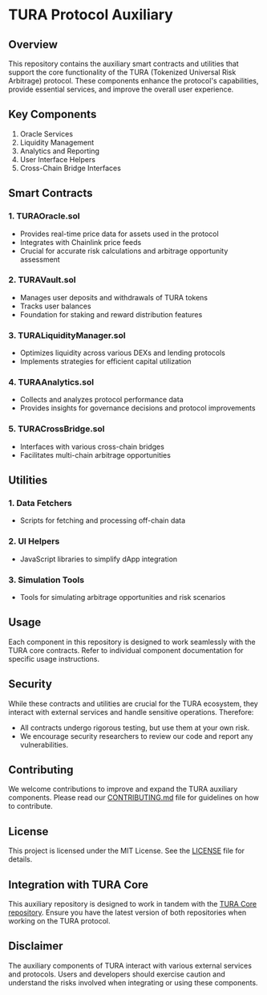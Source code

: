 # TURA Protocol Auxiliary

## Overview

This repository contains the auxiliary smart contracts and utilities that support the core functionality of the TURA (Tokenized Universal Risk Arbitrage) protocol. These components enhance the protocol's capabilities, provide essential services, and improve the overall user experience.

## Key Components

1. Oracle Services
2. Liquidity Management
3. Analytics and Reporting
4. User Interface Helpers
5. Cross-Chain Bridge Interfaces

## Smart Contracts

### 1. TURAOracle.sol

- Provides real-time price data for assets used in the protocol
- Integrates with Chainlink price feeds
- Crucial for accurate risk calculations and arbitrage opportunity assessment

### 2. TURAVault.sol

- Manages user deposits and withdrawals of TURA tokens
- Tracks user balances
- Foundation for staking and reward distribution features

### 3. TURALiquidityManager.sol

- Optimizes liquidity across various DEXs and lending protocols
- Implements strategies for efficient capital utilization

### 4. TURAAnalytics.sol

- Collects and analyzes protocol performance data
- Provides insights for governance decisions and protocol improvements

### 5. TURACrossBridge.sol

- Interfaces with various cross-chain bridges
- Facilitates multi-chain arbitrage opportunities

## Utilities

### 1. Data Fetchers

- Scripts for fetching and processing off-chain data

### 2. UI Helpers

- JavaScript libraries to simplify dApp integration

### 3. Simulation Tools

- Tools for simulating arbitrage opportunities and risk scenarios

## Usage

Each component in this repository is designed to work seamlessly with the TURA core contracts. Refer to individual component documentation for specific usage instructions.

## Security

While these contracts and utilities are crucial for the TURA ecosystem, they interact with external services and handle sensitive operations. Therefore:

- All contracts undergo rigorous testing, but use them at your own risk.
- We encourage security researchers to review our code and report any vulnerabilities.

## Contributing

We welcome contributions to improve and expand the TURA auxiliary components. Please read our [CONTRIBUTING.md](CONTRIBUTING.md) file for guidelines on how to contribute.

## License

This project is licensed under the MIT License. See the [LICENSE](LICENSE) file for details.

## Integration with TURA Core

This auxiliary repository is designed to work in tandem with the [TURA Core repository](https://github.com/TURA-protocol/core). Ensure you have the latest version of both repositories when working on the TURA protocol.

## Disclaimer

The auxiliary components of TURA interact with various external services and protocols. Users and developers should exercise caution and understand the risks involved when integrating or using these components.
